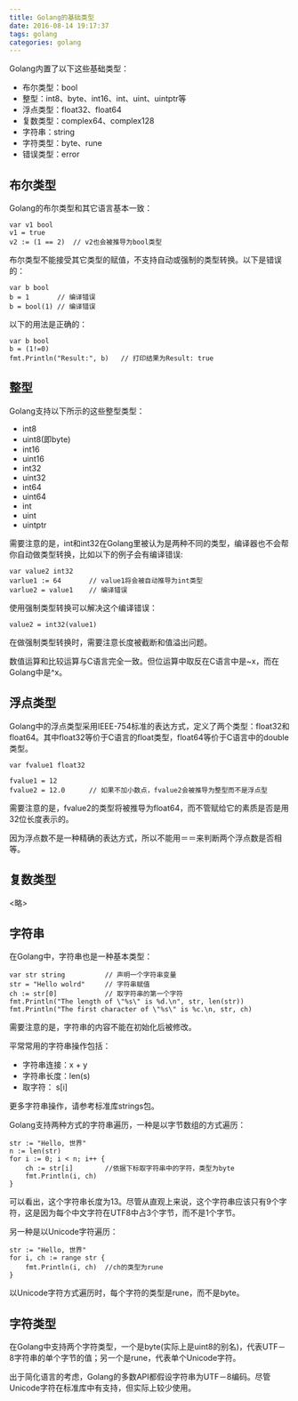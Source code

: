 ```yaml
---
title: Golang的基础类型
date: 2016-08-14 19:17:37
tags: golang
categories: golang
---
```

Golang内置了以下这些基础类型：
<!-- more -->

* 布尔类型：bool
* 整型：int8、byte、int16、int、uint、uintptr等
* 浮点类型：float32、float64
* 复数类型：complex64、complex128
* 字符串：string
* 字符类型：byte、rune
* 错误类型：error

## 布尔类型
Golang的布尔类型和其它语言基本一致：

```golang
var v1 bool
v1 = true
v2 := (1 == 2)  // v2也会被推导为bool类型
```

布尔类型不能接受其它类型的赋值，不支持自动或强制的类型转换。以下是错误的：

```golang
var b bool
b = 1       // 编译错误
b = bool(1) // 编译错误
```
以下的用法是正确的：

```golang
var b bool
b = (1!=0)
fmt.Println("Result:", b)   // 打印结果为Result: true
```

## 整型

Golang支持以下所示的这些整型类型：
* int8
* uint8(即byte)
* int16
* uint16
* int32
* uint32
* int64
* uint64
* int
* uint
* uintptr

需要注意的是，int和int32在Golang里被认为是两种不同的类型，编译器也不会帮你自动做类型转换，比如以下的例子会有编译错误:

```golang
var value2 int32
varlue1 := 64       // value1将会被自动推导为int类型
varlue2 = value1    // 编译错误
```

使用强制类型转换可以解决这个编译错误：

```golang
value2 = int32(value1)
```
在做强制类型转换时，需要注意长度被截断和值溢出问题。

数值运算和比较运算与C语言完全一致。但位运算中取反在C语言中是~x，而在Golang中是^x。

## 浮点类型

Golang中的浮点类型采用IEEE-754标准的表达方式，定义了两个类型：float32和float64。其中float32等价于C语言的float类型，float64等价于C语言中的double类型。

```golang
var fvalue1 float32

fvalue1 = 12
fvalue2 = 12.0      // 如果不加小数点，fvalue2会被推导为整型而不是浮点型
```
需要注意的是，fvalue2的类型将被推导为float64，而不管赋给它的素质是否是用32位长度表示的。

因为浮点数不是一种精确的表达方式，所以不能用＝＝来判断两个浮点数是否相等。

## 复数类型
<略>

## 字符串

在Golang中，字符串也是一种基本类型：

```golang
var str string          // 声明一个字符串变量
str = "Hello wolrd"     // 字符串赋值
ch := str[0]            // 取字符串的第一个字符
fmt.Println("The length of \"%s\" is %d.\n", str, len(str))
fmt.Println("The first character of \"%s\" is %c.\n, str, ch)
```

需要注意的是，字符串的内容不能在初始化后被修改。

平常常用的字符串操作包括：
* 字符串连接：x + y
* 字符串长度：len(s)
* 取字符：          s[i]

更多字符串操作，请参考标准库strings包。

Golang支持两种方式的字符串遍历，一种是以字节数组的方式遍历：

```golang
str := "Hello, 世界"
n := len(str)
for i := 0; i < n; i++ {
    ch := str[i]        //依据下标取字符串中的字符，类型为byte
    fmt.Println(i, ch)
}
```
可以看出，这个字符串长度为13。尽管从直观上来说，这个字符串应该只有9个字符，这是因为每个中文字符在UTF8中占3个字节，而不是1个字节。

另一种是以Unicode字符遍历：

```golang
str := "Hello, 世界"
for i, ch := range str {
    fmt.Println(i, ch)  //ch的类型为rune
}
```
以Unicode字符方式遍历时，每个字符的类型是rune，而不是byte。

## 字符类型

在Golang中支持两个字符类型，一个是byte(实际上是uint8的别名)，代表UTF－8字符串的单个字节的值；另一个是rune，代表单个Unicode字符。

出于简化语言的考虑，Golang的多数API都假设字符串为UTF－8编码。尽管Unicode字符在标准库中有支持，但实际上较少使用。
